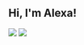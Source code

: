 ## Hi, I'm Alexa!
[![](https://img.shields.io/badge/LinkedIn-alexawhitney-blue)](https://www.linkedin.com/in/alexawhitney/)
[![](https://img.shields.io/badge/Gmail-alexawhitney87@gmail.com-red)](mailto:alexawhitney87@gmail.com)


